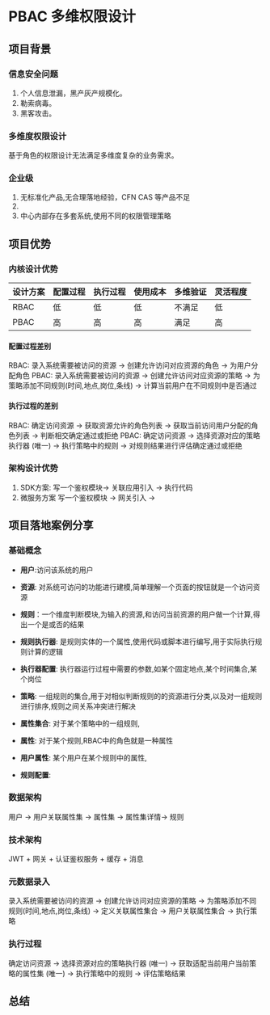 # PBAC 多维权限设计
## 项目背景
### 信息安全问题
1. 个人信息泄漏，黑产灰产规模化。
2. 勒索病毒。
3. 黑客攻击。
### 多维度权限设计
基于角色的权限设计无法满足多维度复杂的业务需求。 


### 企业级
1. 无标准化产品,无合理落地经验，CFN CAS 等产品不足
2. 
3. 中心内部存在多套系统,使用不同的权限管理策略

## 项目优势
### 内核设计优势
| 设计方案 | 配置过程 | 执行过程 | 使用成本 | 多维验证 | 灵活程度 |
| ---- | ---- | ---- | ---- | ---- | ---- |
| RBAC | 低    | 低    | 低    | 不满足  | 低    |
| PBAC | 高    | 高    | 高    | 满足   | 高    |



#### 配置过程差别
RBAC: 录入系统需要被访问的资源 -> 创建允许访问对应资源的角色 -> 为用户分配角色
PBAC: 录入系统需要被访问的资源 -> 创建允许访问对应资源的策略 -> 为策略添加不同规则(时间,地点,岗位,条线) ->  计算当前用户在不同规则中是否通过

#### 执行过程的差别
RBAC: 确定访问资源 -> 获取资源允许的角色列表 -> 获取当前访问用户分配的角色列表 -> 判断相交确定通过或拒绝
PBAC: 确定访问资源 -> 选择资源对应的策略执行器 (唯一) -> 执行策略中的规则 -> 对规则结果进行评估确定通过或拒绝

### 架构设计优势
1. SDK方案: 写一个鉴权模块-> 关联应用引入 -> 执行代码
2. 微服务方案 写一个鉴权模块 -> 网关引入 -> 

## 项目落地案例分享
### 基础概念
* **用户**:访问该系统的用户
* **资源**: 对系统可访问的功能进行建模,简单理解一个页面的按钮就是一个访问资源
* **规则**：一个维度判断模块,为输入的资源,和访问当前资源的用户做一个计算,得出一个是或否的结果
* **规则执行器**: 是规则实体的一个属性,使用代码或脚本进行编写,用于实际执行规则计算的逻辑
* **执行器配置**: 执行器运行过程中需要的参数,如某个固定地点,某个时间集合,某个岗位

* **策略**: 一组规则的集合,用于对相似判断规则的的资源进行分类,以及对一组规则进行排序,规则之间关系冲突进行解决

* **属性集合**: 对于某个策略中的一组规则,



* **属性**: 对于某个规则,RBAC中的角色就是一种属性



* **用户属性**: 某个用户在某个规则中的属性,
* **规则配置**: 






### 数据架构
用户 -> 用户关联属性集 -> 属性集 -> 属性集详情-> 规则

### 技术架构
JWT + 网关 + 认证鉴权服务 + 缓存 + 消息
### 元数据录入
录入系统需要被访问的资源 -> 创建允许访问对应资源的策略 -> 为策略添加不同规则(时间,地点,岗位,条线) -> 定义关联属性集合 -> 用户关联属性集合 -> 执行策略
### 执行过程
确定访问资源 -> 选择资源对应的策略执行器 (唯一) -> 获取适配当前用户当前策略的属性集 (唯一) -> 执行策略中的规则 -> 评估策略结果


### 

## 总结